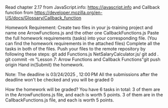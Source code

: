 Read chapter 2.17 from JavaScript.info: https://javascript.info and Callback function from https://developer.mozilla.org/en-US/docs/Glossary/Callback_function

Homework Requirement:
Create two files in your js-training project and name one ArrowFunctions.js and the other one CallbackFunctions.js
Paste the full homework requirements (tasks) into your corresponding file. (You can find the homework requirements in the attached files)
Complete all the tasks in both of the files.
Push your files to the remote repository by following these steps:
git add Functions.js NetSalaryCalculator.js/ git add .
git commit -m "Lesson 7:  Arrow Functions and Callback Functions"git push origin
Hand in(Submit) the homework.

Note: 
The deadline is 03/24/2025 , 12:00 PM
All the submissions after the deadline won't be checked and you will be graded 0

How the homework will be graded?
You have 6 tasks in total:
3 of them are in the ArrowFunctions.js file, and each is worth 5 points.
3 of them are in the CallbackFunctions.js file, and each is worth 5 points.